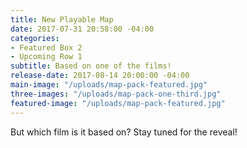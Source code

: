 ```yaml
---
title: New Playable Map
date: 2017-07-31 20:58:00 -04:00
categories:
- Featured Box 2
- Upcoming Row 1
subtitle: Based on one of the films!
release-date: 2017-08-14 20:00:00 -04:00
main-image: "/uploads/map-pack-featured.jpg"
three-images: "/uploads/map-pack-one-third.jpg"
featured-image: "/uploads/map-pack-featured.jpg"
---
```


But which film is it based on? Stay tuned for the reveal!